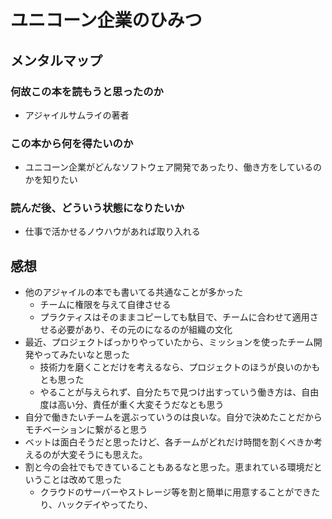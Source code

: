 # ユニコーン企業のひみつ

## メンタルマップ

### 何故この本を読もうと思ったのか

- アジャイルサムライの著者

### この本から何を得たいのか

- ユニコーン企業がどんなソフトウェア開発であったり、働き方をしているのかを知りたい

### 読んだ後、どういう状態になりたいか

- 仕事で活かせるノウハウがあれば取り入れる

## 感想

- 他のアジャイルの本でも書いてる共通なことが多かった
  - チームに権限を与えて自律させる
  - プラクティスはそのままコピーしても駄目で、チームに合わせて適用させる必要があり、その元のになるのが組織の文化
- 最近、プロジェクトばっかりやっていたから、ミッションを使ったチーム開発やってみたいなと思った
  - 技術力を磨くことだけを考えるなら、プロジェクトのほうが良いのかもとも思った
  - やることが与えられず、自分たちで見つけ出すっていう働き方は、自由度は高い分、責任が重く大変そうだなとも思う
- 自分で働きたいチームを選ぶっていうのは良いな。自分で決めたことだからモチベーションに繋がると思う
- ベットは面白そうだと思ったけど、各チームがどれだけ時間を割くべきか考えるのが大変そうにも思えた。
- 割と今の会社でもできていることもあるなと思った。恵まれている環境だということは改めて思った
  - クラウドのサーバーやストレージ等を割と簡単に用意することができたり、ハックデイやってたり、
